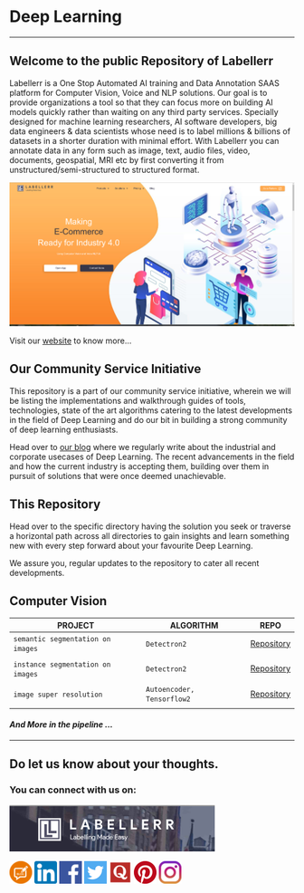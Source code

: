 # Deep Learning
---


## Welcome to the public Repository of Labellerr

Labellerr is a One Stop Automated AI training and Data Annotation SAAS platform for Computer Vision, Voice and NLP solutions. Our goal is to provide organizations a tool so that they can focus more on building AI models quickly rather than waiting on any third party services. Specially designed for machine learning researchers, AI software developers, big data engineers & data scientists whose need is to label millions & billions of datasets in a shorter duration with minimal effort. With Labellerr you can annotate data in any form such as image, text, audio files, video, documents, geospatial, MRI etc by first converting it from unstructured/semi-structured to structured format. 


![Image](assets/images/labellerr.png)

Visit our [website](https://www.labellerr.com/) to know more...


## Our Community Service Initiative

This repository is a part of our community service initiative, wherein we will be listing the implementations and walkthrough guides of tools, technologies, state of the art algorithms catering to the latest developments in the field of Deep Learning and do our bit in building a strong community of deep learning enthusiasts. 

Head over to [our blog](https://blog.labellerr.com/) where we regularly write about the industrial and corporate usecases of Deep Learning. The recent advancements in the field and how the current industry is accepting them, building over them in pursuit of solutions that were once deemed unachievable.

## This Repository

Head over to the specific directory having the solution you seek or traverse a horizontal path across all directories to gain insights and learn something new with every step forward about your favourite Deep Learning.

We assure you, regular updates to the repository to cater all recent developments.

## Computer Vision

|__PROJECT__|__ALGORITHM__|__REPO__|
|-|-|-|
|`semantic segmentation on images`|`Detectron2`|[Repository](computer_vision/segmentation/segmentation_Detectron2)|
| | | | |
|`instance segmentation on images`|`Detectron2`|[Repository](computer_vision/instance_segmentation)|
| | | | |
|`image super resolution`|`Autoencoder, Tensorflow2`|[Repository](computer_vision/image_super_resolution)|
| | | | |

#### _And More in the pipeline ..._


---
## Do let us know about your thoughts. 
### You can connect with us on:  



[![website][webimagepath]][weblink]   
   
[![Blog][blogimagepath]][bloglink]
[![LinkedIn][linkedInimagepath]][linkedInlink]
[![Facebook][Facebookimagepath]][Facebooklink]
[![Twitter][Twitterimagepath]][Twitterlink]
[![Quora][Quoraimagepath]][Quoralink]
[![Pinterest][Pinterestimagepath]][Pinterestlink]
[![Instagram][Instagramimagepath]][Instagramlink]


[webimagepath]: assets/images/labellerr_name.png
[blogimagepath]: assets/images/blog.png
[linkedInimagepath]: assets/images/linkedin.png
[Facebookimagepath]: assets/images/fb.png
[Twitterimagepath]: assets/images/twitter.png
[Quoraimagepath]: assets/images/quora.png
[Pinterestimagepath]: assets/images/pin.png
[Instagramimagepath]: assets/images/insta.png

[weblink]: https://www.labellerr.com/
[bloglink]: https://blog.labellerr.com/
[linkedInlink]: https://www.linkedin.com/company/labellerr/
[Facebooklink]: http://bit.ly/2UgZ3Hv
[Twitterlink]: http://bit.ly/3b9mGHJ
[Quoralink]: http://bit.ly/31n6MFp
[Pinterestlink]: https://in.pinterest.com/labellerr/_created/
[Instagramlink]: https://www.instagram.com/labellerrai/